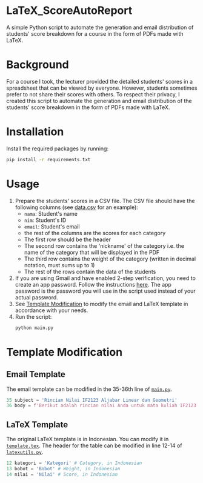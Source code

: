 # LaTeX_ScoreAutoReport
A simple Python script to automate the generation and email distribution of students' score breakdown for a course in the form of PDFs made with LaTeX.

# Background
For a course I took, the lecturer provided the detailed students' scores in a spreadsheet that can be viewed by everyone. However, students sometimes prefer to not share their scores with others. To respect their privacy, I created this script to automate the generation and email distribution of the students' score breakdown in the form of PDFs made with LaTeX.

# Installation
Install the required packages by running:
```bash
pip install -r requirements.txt
```

# Usage
1. Prepare the students' scores in a CSV file. The CSV file should have the following columns (see [data.csv](data.csv) for an example):
    - `nama`: Student's name
    - `nim`: Student's ID
    - `email`: Student's email
    - the rest of the columns are the scores for each category
    - The first row should be the header
    - The second row contains the 'nickname' of the category i.e. the name of the category that will be displayed in the PDF
    - The third row contains the weight of the category (written in decimal notation, must sums up to 1)
    - The rest of the rows contain the data of the students
2. If you are using Gmail and have enabled 2-step verification, you need to create an app password. Follow the instructions [here](https://support.google.com/accounts/answer/185833?hl=en). The app password is the password you will use in the script used instead of your actual password.
3. See [Template Modification](#template-modification) to modify the email and LaTeX template in accordance with your needs.
4. Run the script:
    ```bash
    python main.py
    ```

# Template Modification
## Email Template
The email template can be modified in the 35-36th line of [`main.py`](main.py).
```python
35 subject = 'Rincian Nilai IF2123 Aljabar Linear dan Geometri'
36 body = f'Berikut adalah rincian nilai Anda untuk mata kuliah IF2123 Aljabar Linear dan Geometri.\n\nTerima kasih.'

```

## LaTeX Template
The original LaTeX template is in Indonesian. You can modify it in [`template.tex`](template.tex).
The header for the table can be modified in line 12-14 of [`latexutils.py`](modules/latexutils.py).
```python
12 kategori = 'Kategori' # Category, in Indonesian
13 bobot = 'Bobot' # Weight, in Indonesian
14 nilai = 'Nilai' # Score, in Indonesian
```